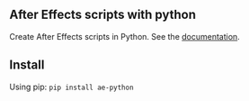 
## After Effects scripts with python
Create After Effects scripts in Python. See the [documentation](https://kalbra.github.io/after-effects-python).

## Install
Using pip: `pip install ae-python`
